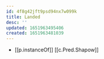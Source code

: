 ```yaml
---
id: 4f8g42jft9psd94nx7w099k
title: Landed
desc: ''
updated: 1651963495406
created: 1651963481039
---
```



- [[p.instanceOf]] [[c.Pred.Shapow]]